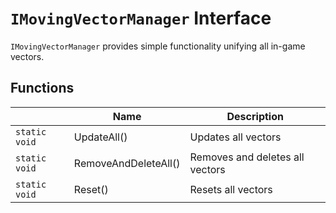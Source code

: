 # `IMovingVectorManager` Interface

`IMovingVectorManager` provides simple functionality unifying all in-game vectors.

## Functions
|  | Name | Description |
| -- | --- | --- |
| `static` `void` | UpdateAll() | Updates all vectors |
| `static` `void` | RemoveAndDeleteAll() | Removes and deletes all vectors |
| `static` `void` | Reset() | Resets all vectors |

